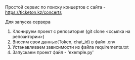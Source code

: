 Простой сервис по поиску концертов с сайта - https://ticketon.kz/concerts

Для запуска сервера

1. Клонируем проект с репозитория (git clone <ссылка на репозитории>)
2. Вносим свои данные(Token, chat_id) в файл .env
3. Устанавливаем зависимости из файла requirements.txt 
4. Запускаем проект файл - 'exemple.py'